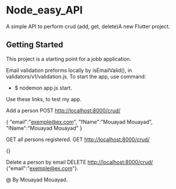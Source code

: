 # Node_easy_API

A simple API to perform crud (add, get, delete)A new Flutter project.

## Getting Started

This project is a starting point for a jobb application.

Email validation preforms locally by isEmailValid(), in validators/v1/validation.js.
To start the app, use command:

- $ nodemon app.js start.

Use these links, to test my app.

Add a person POST [http://localhost:8000/crud/](http://localhost:8000/crud/)

{
"email":"[exemple@ex.com](mailto:exemple@ex.com)",
"fName":"Mouayad Mouayad",
"lName":"Mouayad Mouayad"
}

GET all persons registered.
GET [http://localhost:8000/crud/](http://localhost:8000/crud/)

{}

Delete a person by email DELETE [http://localhost:8000/crud/](http://localhost:8000/crud/)
{"email":"[exemple@ex.com](mailto:exemple@ex.com)"}.

@ By Mouayad Mouayad.
